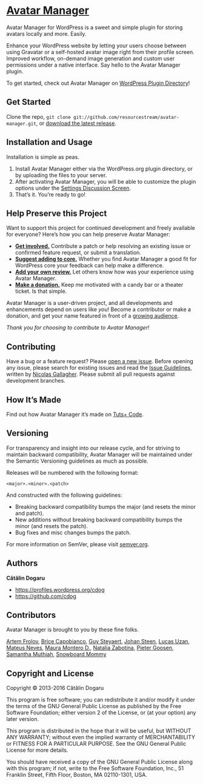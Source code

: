 # [Avatar Manager](https://wordpress.org/plugins/avatar-manager/)

Avatar Manager for WordPress is a sweet and simple plugin for storing avatars locally and more. Easily.

Enhance your WordPress website by letting your users choose between using Gravatar or a self-hosted avatar image right from their profile screen. Improved workflow, on-demand image generation and custom user permissions under a native interface. Say hello to the Avatar Manager plugin.

To get started, check out Avatar Manager on [WordPress Plugin Directory](https://wordpress.org/plugins/avatar-manager/)!


## Get Started

Clone the repo, `git clone git://github.com/resourcestream/avatar-manager.git`, or [download the latest release](https://github.com/resourcestream/avatar-manager/zipball/master).


## Installation and Usage

Installation is simple as peas.

1. Install Avatar Manager either via the WordPress.org plugin directory, or by uploading the files to your server.
2. After activating Avatar Manager, you will be able to customize the plugin options under the [Settings Discussion Screen](http://codex.wordpress.org/Settings_Discussion_Screen).
3. That’s it. You’re ready to go!


## Help Preserve this Project

Want to support this project for continued development and freely available for everyone? Here’s how you can help preserve Avatar Manager:

* [**Get involved.**](https://github.com/resourcestream/avatar-manager#contributing) Contribute a patch or help resolving an existing issue or confirmed feature request, or submit a translation.
* [**Suggest adding to core.**](https://core.trac.wordpress.org/ticket/16020) Whether you find Avatar Manager a good fit for WordPress core your feedback can help make a difference.
* [**Add your own review.**](https://wordpress.org/support/view/plugin-reviews/avatar-manager#postform) Let others know how was your experience using Avatar Manager.
* [**Make a donation.**](https://www.paypal.com/cgi-bin/webscr?cmd=_s-xclick&hosted_button_id=SMKJZHX7G3VQS) Keep me motivated with a candy bar or a theater ticket. Is that simple.

Avatar Manager is a user-driven project, and all developments and enhancements depend on users like _you_! Become a contributor or make a donation, and get your name featured in front of a [growing audience](https://wordpress.org/plugins/avatar-manager/stats/).

_Thank you for choosing to contribute to Avatar Manager!_


## Contributing

Have a bug or a feature request? Please [open a new issue](https://github.com/resourcestream/avatar-manager/issues). Before opening any issue, please search for existing issues and read the [Issue Guidelines](https://github.com/necolas/issue-guidelines), written by [Nicolas Gallagher](https://github.com/necolas/). Please submit all pull requests against development branches.


## How It’s Made

Find out how Avatar Manager it’s made on [Tuts+ Code](http://code.tutsplus.com/series/how-to-create-a-wordpress-avatar-management-plugin-from-scratch--wp-33866).


## Versioning

For transparency and insight into our release cycle, and for striving to maintain backward compatibility, Avatar Manager will be maintained under the Semantic Versioning guidelines as much as possible.

Releases will be numbered with the following format:

`<major>.<minor>.<patch>`

And constructed with the following guidelines:

* Breaking backward compatibility bumps the major (and resets the minor and patch).
* New additions without breaking backward compatibility bumps the minor (and resets the patch).
* Bug fixes and misc changes bumps the patch.

For more information on SemVer, please visit [semver.org](http://semver.org/).


## Authors

**Cătălin Dogaru**

* https://profiles.wordpress.org/cdog
* https://github.com/cdog


## Contributors

Avatar Manager is brought to you by these fine folks.

[Artem Frolov](https://profiles.wordpress.org/dikiy_forester),
[Brice Capobianco](https://profiles.wordpress.org/brikou),
[Guy Steyaert](https://profiles.wordpress.org/ideos),
[Johan Steen](https://profiles.wordpress.org/artstorm),
[Lucas Uzan](https://profiles.wordpress.org/wiiz83),
[Mateus Neves](https://profiles.wordpress.org/mateusneves),
[Maura Montero D.](https://profiles.wordpress.org/modima65),
[Natalia Zabotina](https://profiles.wordpress.org/nnz),
[Pieter Goosen](https://profiles.wordpress.org/pietergoosen),
[Samantha Muthiah](https://profiles.wordpress.org/schm168),
[Snowboard Mommy](https://profiles.wordpress.org/snowboardmommy)


## Copyright and License

Copyright © 2013-2016 Cătălin Dogaru

This program is free software; you can redistribute it and/or modify it under the terms of the GNU General Public License as published by the Free Software Foundation; either version 2 of the License, or (at your option) any later version.

This program is distributed in the hope that it will be useful, but WITHOUT ANY WARRANTY; without even the implied warranty of MERCHANTABILITY or FITNESS FOR A PARTICULAR PURPOSE. See the GNU General Public License for more details.

You should have received a copy of the GNU General Public License along with this program; if not, write to the Free Software Foundation, Inc., 51 Franklin Street, Fifth Floor, Boston, MA 02110-1301, USA.
